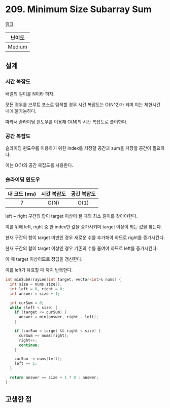 # 209. Minimum Size Subarray Sum

[링크](https://leetcode.com/problems/minimum-size-subarray-sum/)

| 난이도 |
| :----: |
| Medium |

## 설계

### 시간 복잡도

배열의 길이를 N이라 하자.

모든 경우를 브루트 포스로 탐색할 경우 시간 복잡도는 O(N^2)가 되며 이는 제한시간 내에 불가능하다.

따라서 슬라이딩 윈도우를 이용해 O(N)의 시간 복잡도로 풀이한다.

### 공간 복잡도

슬라이딩 윈도우를 이용하기 위한 index를 저장할 공간과 sum을 저장할 공간이 필요하다.

이는 O(1)의 공간 복잡도를 사용한다.

### 슬라이딩 윈도우

| 내 코드 (ms) | 시간 복잡도 | 공간 복잡도 |
| :----------: | :---------: | :---------: |
|      7       |    O(N)     |    O(1)     |

left ~ right 구간의 합이 target 이상이 될 때의 최소 길이를 찾아야한다.

이를 위해 left, right 중 한 index만 값을 증가시키며 target 이상이 되는 값을 찾는다.

현재 구간의 합이 target 미만인 경우 새로운 수를 추가해야 하므로 right를 증가시킨다.

현재 구간의 합이 target 이상인 경우 기존의 수를 줄여야 하므로 left를 증가시킨다.

이 때 target 이상이므로 정답을 갱신한다.

이를 left가 유효할 때 까지 반복한다.

```cpp
int minSubArrayLen(int target, vector<int>& nums) {
  int size = nums.size();
  int left = 0, right = 0;
  int answer = size + 1;

  int curSum = 0;
  while (left < size) {
    if (target <= curSum) {
      answer = min(answer, right - left);
    }

    if (curSum < target && right < size) {
      curSum += nums[right];
      right++;
      continue;
    }

    curSum -= nums[left];
    left += 1;
  }

  return answer == size + 1 ? 0 : answer;
}
```

## 고생한 점
